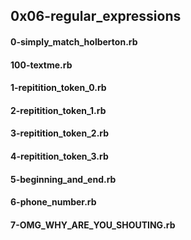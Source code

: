 ## 0x06-regular_expressions
#### 0-simply_match_holberton.rb
#### 100-textme.rb
#### 1-repitition_token_0.rb
#### 2-repitition_token_1.rb
#### 3-repitition_token_2.rb
#### 4-repitition_token_3.rb
#### 5-beginning_and_end.rb
#### 6-phone_number.rb
#### 7-OMG_WHY_ARE_YOU_SHOUTING.rb
